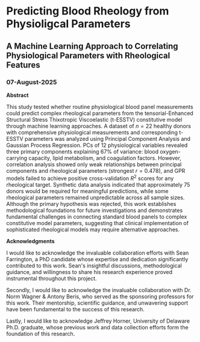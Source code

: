 # Predicting Blood Rheology from Physioligcal Parameters
## A Machine Learning Approach to Correlating Physiological Parameters with Rheological Features
### 07-August-2025

**Abstract**

This study tested whether routine physiological blood panel measurements could predict complex rheological parameters from the tensorial-Enhanced Structural Stress Thixotropic Viscoelastic (t-ESSTV) constitutive model through machine learning approaches. A dataset of $n=22$ healthy donors with comprehensive physiological measurements and corresponding t-ESSTV parameters was analyzed using Principal Component Analysis and Gaussian Process Regression. PCs of 12 physiological variables revealed three primary components explaining $67\%$ of variance: blood oxygen-carrying capacity, lipid metabolism, and coagulation factors. However, correlation analysis showed only weak relationships between principal components and rheological parameters (strongest $r=0.478$), and GPR models failed to achieve positive cross-validation $R^2$ scores for any rheological target. Synthetic data analysis indicated that approximately $75$ donors would be required for meaningful predictions, while some rheological parameters remained unpredictable across all sample sizes. Although the primary hypothesis was rejected, this work establishes methodological foundations for future investigations and demonstrates fundamental challenges in connecting standard blood panels to complex constitutive model parameters, suggesting that clinical implementation of sophisticated rheological models may require alternative approaches.

**Acknowledgments**

I would like to acknowledge the invaluable collaboration efforts with Sean Farrington, a PhD candidate whose expertise and dedication significantly contributed to this work. Sean's insightful discussions, methodological guidance, and willingness to share his research experience proved instrumental throughout this project.

Secondly, I would like to acknowledge the invaluable collaboration with Dr. Norm Wagner \& Antony Beris, who served as the sponsoring professors for this work. Their mentorship, scientific guidance, and unwavering support have been fundamental to the success of this research. 

Lastly, I would like to acknowledge Jeffrey Horner, University of Delaware Ph.D. graduate, whose previous work and data collection efforts form the foundation of this research.

